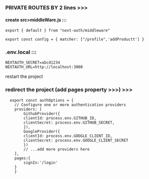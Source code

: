 ### PRIVATE ROUTES BY 2 lines >>>


#### create src>middleWare.js :::
    export { default } from "next-auth/middleware"

    export const config = { matcher: ["/profile",'addProductt'] }

### .env.local :::
    NEXTAUTH_SECRET=abcd1234
    NEXTAUTH_URL=http://localhost:3000

restart the project 

### redirect the project (add pages property >>>) >>>

      export const authOptions = {
        // Configure one or more authentication providers
        providers: [
            GithubProvider({
            clientId: process.env.GITHUB_ID,
            clientSecret: process.env.GITHUB_SECRET,
            }),
            GoogleProvider({
            clientId: process.env.GOOGLE_CLIENT_ID,
            clientSecret: process.env.GOOGLE_CLIENT_SECRET
            })
            // ...add more providers here
        ],
        pages:{
            signIn:'/login'
        }
        }